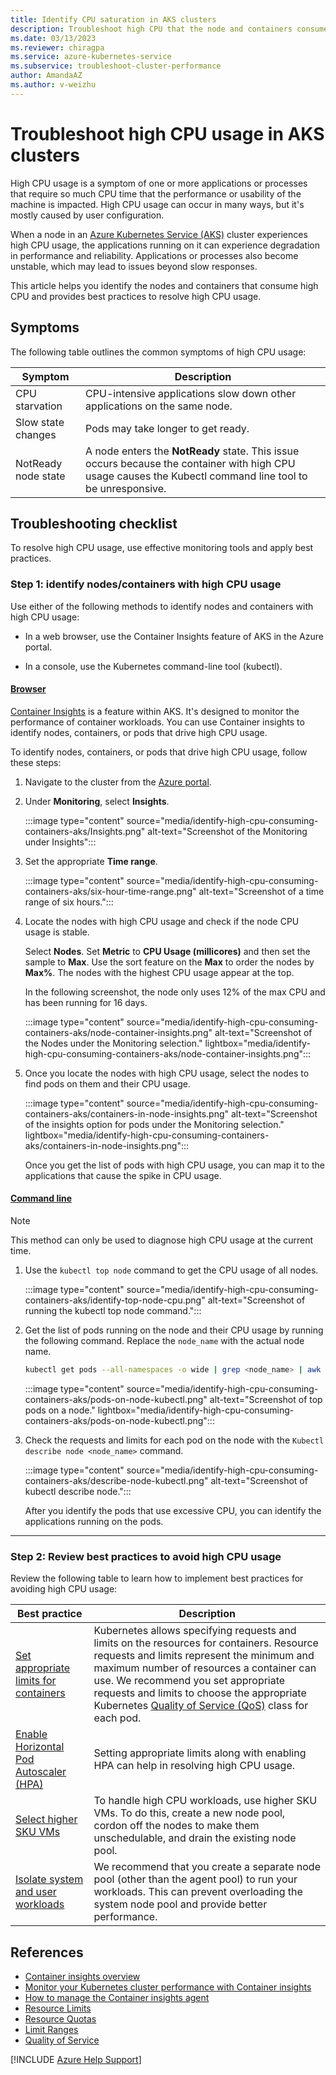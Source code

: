 ```yaml
---
title: Identify CPU saturation in AKS clusters
description: Troubleshoot high CPU that the node and containers consume in an AKS cluster.
ms.date: 03/13/2023
ms.reviewer: chiragpa
ms.service: azure-kubernetes-service
ms.subservice: troubleshoot-cluster-performance
author: AmandaAZ
ms.author: v-weizhu
---
```

# Troubleshoot high CPU usage in AKS clusters

High CPU usage is a symptom of one or more applications or processes that require so much CPU time that the performance or usability of the machine is impacted. High CPU usage can occur in many ways, but it's mostly caused by user configuration.

When a node in an [Azure Kubernetes Service (AKS)](/azure/aks/intro-kubernetes) cluster experiences high CPU usage, the applications running on it can experience degradation in performance and reliability. Applications or processes also become unstable, which may lead to issues beyond slow responses.

This article helps you identify the nodes and containers that consume high CPU and provides best practices to resolve high CPU usage.

## Symptoms

The following table outlines the common symptoms of high CPU usage:

|Symptom | Description |
|---|---|
|CPU starvation|CPU-intensive applications slow down other applications on the same node.|
|Slow state changes|Pods may take longer to get ready.|
|NotReady node state|A node enters the **NotReady** state. This issue occurs because the container with high CPU usage causes the Kubectl command line tool to be unresponsive.|

## Troubleshooting checklist

To resolve high CPU usage, use effective monitoring tools and apply best practices.

### Step 1: identify nodes/containers with high CPU usage

Use either of the following methods to identify nodes and containers with high CPU usage:

- In a web browser, use the Container Insights feature of AKS in the Azure portal.

- In a console, use the Kubernetes command-line tool (kubectl).

#### [Browser](#tab/browser)

[Container Insights](/azure/azure-monitor/containers/container-insights-overview) is a feature within AKS. It's designed to monitor the performance of container workloads. You can use Container insights to identify nodes, containers, or pods that drive high CPU usage.

To identify nodes, containers, or pods that drive high CPU usage, follow these steps:

1. Navigate to the cluster from the [Azure portal](https://portal.azure.com).

1. Under **Monitoring**, select **Insights**.

   :::image type="content" source="media/identify-high-cpu-consuming-containers-aks/Insights.png" alt-text="Screenshot of the Monitoring under Insights":::

1. Set the appropriate **Time range**.

   :::image type="content" source="media/identify-high-cpu-consuming-containers-aks/six-hour-time-range.png" alt-text="Screenshot of a time range of six hours.":::

1. Locate the nodes with high CPU usage and check if the node CPU usage is stable.

    Select **Nodes**. Set **Metric** to **CPU Usage (millicores)** and then set the sample to **Max**. Use the sort feature on the **Max** to order the nodes by **Max%**. The nodes with the highest CPU usage appear at the top.

    In the following screenshot, the node only uses 12% of the max CPU and has been running for 16 days.

    :::image type="content" source="media/identify-high-cpu-consuming-containers-aks/node-container-insights.png" alt-text="Screenshot of the Nodes under the Monitoring selection." lightbox="media/identify-high-cpu-consuming-containers-aks/node-container-insights.png":::

1. Once you locate the nodes with high CPU usage, select the nodes to find pods on them and their CPU usage.

    :::image type="content" source="media/identify-high-cpu-consuming-containers-aks/containers-in-node-insights.png" alt-text="Screenshot of the insights option for pods under the Monitoring selection." lightbox="media/identify-high-cpu-consuming-containers-aks/containers-in-node-insights.png":::

    Once you get the list of pods with high CPU usage, you can map it to the applications that cause the spike in CPU usage.

#### [Command line](#tab/command-line)

> [!NOTE]
> This method can only be used to diagnose high CPU usage at the current time.

1. Use the `kubectl top node` command to get the CPU usage of all nodes.

    :::image type="content" source="media/identify-high-cpu-consuming-containers-aks/identify-top-node-cpu.png" alt-text="Screenshot of running the kubectl top node command.":::

1. Get the list of pods running on the node and their CPU usage by running the following command. Replace the `node_name` with the actual node name.

    ```bash
    kubectl get pods --all-namespaces -o wide | grep <node_name> | awk '{print $1" "$2}' | xargs -n2 kubectl top pods --no-headers --namespace | sort -t ' ' --key 2 --numeric --reverse
   ```

    :::image type="content" source="media/identify-high-cpu-consuming-containers-aks/pods-on-node-kubectl.png" alt-text="Screenshot of top pods on a node." lightbox="media/identify-high-cpu-consuming-containers-aks/pods-on-node-kubectl.png":::

1. Check the requests and limits for each pod on the node with the `Kubectl describe node <node_name>` command.

    :::image type="content" source="media/identify-high-cpu-consuming-containers-aks/describe-node-kubectl.png" alt-text="Screenshot of kubectl describe node.":::

    After you identify the pods that use excessive CPU, you can identify the applications running on the pods.

---

### Step 2: Review best practices to avoid high CPU usage

Review the following table to learn how to implement best practices for avoiding high CPU usage:

| Best practice | Description |
|---|---|
|[Set appropriate limits for containers](https://kubernetes.io/docs/concepts/configuration/manage-resources-containers/)|Kubernetes allows specifying requests and limits on the resources for containers. Resource requests and limits represent the minimum and maximum number of resources a container can use. We recommend you set appropriate requests and limits to choose the appropriate Kubernetes [Quality of Service (QoS)](https://kubernetes.io/docs/tasks/configure-pod-container/quality-service-pod/) class for each pod. |
|[Enable Horizontal Pod Autoscaler (HPA)](/azure/aks/concepts-scale)|Setting appropriate limits along with enabling HPA can help in resolving high CPU usage.|
|[Select higher SKU VMs](https://azure.microsoft.com/pricing/details/virtual-machines/series/)|To handle high CPU workloads, use higher SKU VMs. To do this, create a new node pool, cordon off the nodes to make them unschedulable, and drain the existing node pool.|
|[Isolate system and user workloads](/azure/aks/use-system-pools)|We recommend that you create a separate node pool (other than the agent pool) to run your workloads. This can prevent overloading the system node pool and provide better performance.|

## References

- [Container insights overview](/azure/azure-monitor/containers/container-insights-overview)
- [Monitor your Kubernetes cluster performance with Container insights](/azure/azure-monitor/containers/container-insights-analyze)
- [How to manage the Container insights agent](/azure/azure-monitor/containers/container-insights-manage-agent)
- [Resource Limits](https://kubernetes.io/docs/concepts/configuration/manage-resources-containers/)
- [Resource Quotas](https://kubernetes.io/docs/concepts/policy/resource-quotas/)
- [Limit Ranges](https://kubernetes.io/docs/concepts/policy/limit-range/)
- [Quality of Service](https://kubernetes.io/docs/tasks/configure-pod-container/quality-service-pod/)


[!INCLUDE [Azure Help Support](../../includes/azure-help-support.md)]
